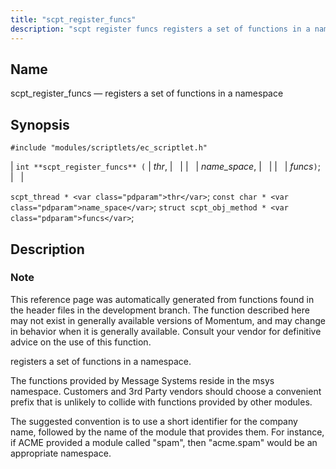 ```yaml
---
title: "scpt_register_funcs"
description: "scpt register funcs registers a set of functions in a namespace int scpt register funcs thr name space funcs scpt thread thr const char name space struct scpt obj method funcs This reference page was automatically generated from functions found in the header files in the development branch The function..."
---
```


<a name="apis.scpt_register_funcs"></a> 
## Name

scpt_register_funcs — registers a set of functions in a namespace

## Synopsis

`#include "modules/scriptlets/ec_scriptlet.h"`

| `int **scpt_register_funcs** (` | <var class="pdparam">thr</var>, |   |
|   | <var class="pdparam">name_space</var>, |   |
|   | <var class="pdparam">funcs</var>`)`; |   |

`scpt_thread * <var class="pdparam">thr</var>`;
`const char * <var class="pdparam">name_space</var>`;
`struct scpt_obj_method * <var class="pdparam">funcs</var>`;<a name="idp59470624"></a> 
## Description

### Note

This reference page was automatically generated from functions found in the header files in the development branch. The function described here may not exist in generally available versions of Momentum, and may change in behavior when it is generally available. Consult your vendor for definitive advice on the use of this function.

registers a set of functions in a namespace.

The functions provided by Message Systems reside in the msys namespace. Customers and 3rd Party vendors should choose a convenient prefix that is unlikely to collide with functions provided by other modules.

The suggested convention is to use a short identifier for the company name, followed by the name of the module that provides them. For instance, if ACME provided a module called "spam", then "acme.spam" would be an appropriate namespace.